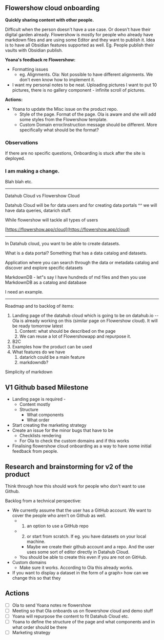 
## Flowershow cloud onboarding

**Quickly sharing content with other people.**

Difficult when the person doesn't have a use case. Or doesn't have their digital garden already. Flowershow is mostly for people who already have markdown files and are using some Editor and they want to publish it. Idea is to have all Obsidian features supported as well. Eg. People publish their vaults with Obsidian publish. 

**Yoana's feedback re Flowershow:**
* Formatting issues
	* eg. Alignments. Ola: Not possible to have different alignments. We don't even know how to implement it. 
* I want my personal notes to be neat. Uploading pictures I want to put 10 pictures, there is no gallery component - infinite scroll of pictures. 

**Actions:**
* Yoana to update the Misc issue on the product repo. 
	* Style of the page. Format of the page. Ola is aware and she will add some styles from the Flowershow template. 
	* Custom Domain error/instruction message should be different. More specifically what should be the format?

### Observations

If there are no specific questions, Onboarding is stuck after the site is deployed. 

### I am making a change. 

Blah blah etc. 


-----------------



Datahub Cloud vs Flowershow Cloud

Datahub Cloud will be for data users and for creating data portals ^^ we will have data queries, datarich stuff.

While flowershow will tackle all types of users

[https://flowershow.app/cloud](https://flowershow.app/cloud)



--------------

In Datahub cloud, you want to be able to create datasets.

What is a data portal? Something that has a data catalog and datasets.

Application where you can search through the data or metadata catalog and discover and explore specific datasets 

MarkdownDB - let"s say I have hundreds of md files and then you use MarkdownDB as a catalog and database 

I need an example. 

---- 
Roadmap and to backlog of items:

1. Landing page of the datahub cloud which is going to be on datahub.io -- Ola is already working on this (similar page on Flowershow cloud). It will be ready tomorrow latest
	1. Content: what should be described on the page 
	2. We can reuse a lot of Flowershowapp and repurpose it.
2. B2C
3. Examples how the product can be used
4. What features do we have
	1. datarich could be a main feature
	2. markdowndb?

Simplicity of markdown


## V1 Github based Milestone

* Landing page is required - 
	* Content mostly 
	* Structure 
		* What components
		* What order
* Start creating the marketing strategy
* Create an issue for the minor bugs that have to be 
	* Checklists rendering
	* For Ola to check the custom domains and if this works
* Finalising flowershow cloud onboarding as a way to have some initial feedback from people. 

## Research and brainstorming for v2 of the product

Think through how this should work for people who don't want to use Github.

Backlog from a technical perspective:
*  We currently assume that the user has a GitHub account. We want to cover the people who aren't on Github as well.
	* 1. an option to use a GitHub repo 
	* 2. or start from scratch. If eg. you have datasets on your local machine. 
		* Maybe we create their github account and a repo. And the user uses some sort of editor directly in Datahub Cloud.  
	* You should be able to create this even if you are not on GitHub.
* Custom domains
	* Make sure it works. According to Ola this already works. 
* If you want to display a dataset in the form of a graph> how can we change this so that they 


## Actions

- [ ] Ola to send Yoana notes re flowershow
- [ ] Meeting so that Ola onboards us on flowershow cloud and demo stuff
- [ ] Yoana will repurpose the content to fit Datahub Cloud etc.
- [ ] Yoana to define the structure of the page and what components and in what order should be there 
- [ ] Marketing strategy 